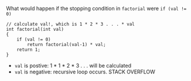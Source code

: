 What would happen if the stopping condition in `factorial` were `if (val != 0)`

```
// calculate val!, which is 1 * 2 * 3 . . . * val
int factorial(int val)
{
    if (val != 0)
        return factorial(val-1) * val;
    return 1;
}
```

* `val` is postive: 1 * 1 * 2 * 3 . . . will be calculated
* `val` is negative: recursive loop occurs. STACK OVERFLOW